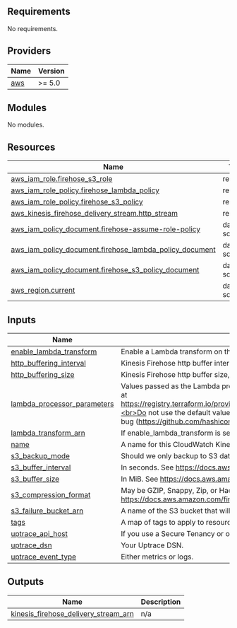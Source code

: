 <!-- BEGIN_TF_DOCS -->
## Requirements

No requirements.

## Providers

| Name | Version |
|------|---------|
| <a name="provider_aws"></a> [aws](#provider\_aws) | >= 5.0 |

## Modules

No modules.

## Resources

| Name | Type |
|------|------|
| [aws_iam_role.firehose_s3_role](https://registry.terraform.io/providers/hashicorp/aws/latest/docs/resources/iam_role) | resource |
| [aws_iam_role_policy.firehose_lambda_policy](https://registry.terraform.io/providers/hashicorp/aws/latest/docs/resources/iam_role_policy) | resource |
| [aws_iam_role_policy.firehose_s3_policy](https://registry.terraform.io/providers/hashicorp/aws/latest/docs/resources/iam_role_policy) | resource |
| [aws_kinesis_firehose_delivery_stream.http_stream](https://registry.terraform.io/providers/hashicorp/aws/latest/docs/resources/kinesis_firehose_delivery_stream) | resource |
| [aws_iam_policy_document.firehose-assume-role-policy](https://registry.terraform.io/providers/hashicorp/aws/latest/docs/data-sources/iam_policy_document) | data source |
| [aws_iam_policy_document.firehose_lambda_policy_document](https://registry.terraform.io/providers/hashicorp/aws/latest/docs/data-sources/iam_policy_document) | data source |
| [aws_iam_policy_document.firehose_s3_policy_document](https://registry.terraform.io/providers/hashicorp/aws/latest/docs/data-sources/iam_policy_document) | data source |
| [aws_region.current](https://registry.terraform.io/providers/hashicorp/aws/latest/docs/data-sources/region) | data source |

## Inputs

| Name | Description | Type | Default | Required |
|------|-------------|------|---------|:--------:|
| <a name="input_enable_lambda_transform"></a> [enable\_lambda\_transform](#input\_enable\_lambda\_transform) | Enable a Lambda transform on the Kinesis Firehose to preprocess and structure the logs | `bool` | `false` | no |
| <a name="input_http_buffering_interval"></a> [http\_buffering\_interval](#input\_http\_buffering\_interval) | Kinesis Firehose http buffer interval, in seconds. | `number` | `60` | no |
| <a name="input_http_buffering_size"></a> [http\_buffering\_size](#input\_http\_buffering\_size) | Kinesis Firehose http buffer size, in MiB. | `number` | `15` | no |
| <a name="input_lambda_processor_parameters"></a> [lambda\_processor\_parameters](#input\_lambda\_processor\_parameters) | Values passed as the Lambda processing\_configuration.processors.parameters, as detailed<br>at https://registry.terraform.io/providers/hashicorp/aws/latest/docs/resources/kinesis_firehose_delivery_stream#processors.<br>Do not use the default values for BufferSizeInMBs (3) and BufferIntervalInSeconds (60) or you will trigger a provider bug (https://github.com/hashicorp/terraform-provider-aws/issues/9827) resulting in infinite diffs. | `map(string)` | `{}` | no |
| <a name="input_lambda_transform_arn"></a> [lambda\_transform\_arn](#input\_lambda\_transform\_arn) | If enable\_lambda\_transform is set to true, specify a valid arn | `string` | `""` | no |
| <a name="input_name"></a> [name](#input\_name) | A name for this CloudWatch Kinesis Firehose Stream. | `string` | n/a | yes |
| <a name="input_s3_backup_mode"></a> [s3\_backup\_mode](#input\_s3\_backup\_mode) | Should we only backup to S3 data that failed delivery, or all data? | `string` | `"FailedDataOnly"` | no |
| <a name="input_s3_buffer_interval"></a> [s3\_buffer\_interval](#input\_s3\_buffer\_interval) | In seconds. See https://docs.aws.amazon.com/firehose/latest/dev/create-configure.html | `number` | `400` | no |
| <a name="input_s3_buffer_size"></a> [s3\_buffer\_size](#input\_s3\_buffer\_size) | In MiB. See https://docs.aws.amazon.com/firehose/latest/dev/create-configure.html | `number` | `10` | no |
| <a name="input_s3_compression_format"></a> [s3\_compression\_format](#input\_s3\_compression\_format) | May be GZIP, Snappy, Zip, or Hadoop-Compatiable Snappy. See https://docs.aws.amazon.com/firehose/latest/dev/create-configure.html | `string` | `"GZIP"` | no |
| <a name="input_s3_failure_bucket_arn"></a> [s3\_failure\_bucket\_arn](#input\_s3\_failure\_bucket\_arn) | A name of the S3 bucket that will store any logs that failed to be sent to Uptrace. | `string` | n/a | yes |
| <a name="input_tags"></a> [tags](#input\_tags) | A map of tags to apply to resources created by this module. | `map(string)` | `{}` | no |
| <a name="input_uptrace_api_host"></a> [uptrace\_api\_host](#input\_uptrace\_api\_host) | If you use a Secure Tenancy or other proxy, put its schema://host[:port] here. | `string` | `"https://api.uptrace.dev"` | no |
| <a name="input_uptrace_dsn"></a> [uptrace\_dsn](#input\_uptrace\_dsn) | Your Uptrace DSN. | `string` | n/a | yes |
| <a name="input_uptrace_event_type"></a> [uptrace\_event\_type](#input\_uptrace\_event\_type) | Either metrics or logs. | `string` | n/a | yes |

## Outputs

| Name | Description |
|------|-------------|
| <a name="output_kinesis_firehose_delivery_stream_arn"></a> [kinesis\_firehose\_delivery\_stream\_arn](#output\_kinesis\_firehose\_delivery\_stream\_arn) | n/a |
<!-- END_TF_DOCS -->